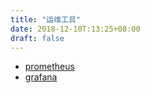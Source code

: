 ```yaml
---
title: "运维工具"
date: 2018-12-10T:13:25+08:00
draft: false
---
```


- [prometheus](https://prometheus.io/)
- [grafana](https://grafana.com/)
